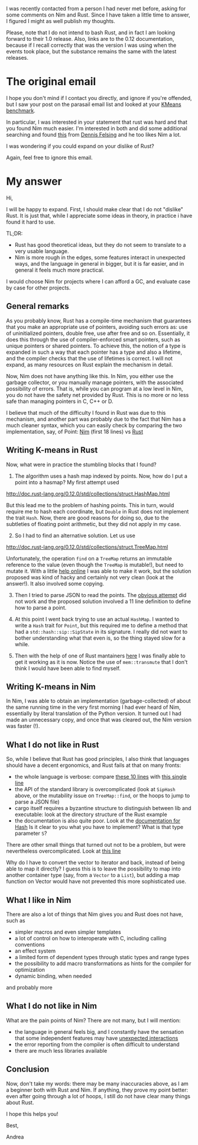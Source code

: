 I was recently contacted from a person I had never met before, asking for some comments on Nim and Rust. Since I have taken a little time to answer, I figured I might as well publish my thoughts.

Please, note that I do not intend to bash Rust, and in fact I am looking forward to their 1.0 release. Also, links are to the 0.12 documentation, because if I recall correctly that was the version I was using when the events took place, but the substance remains the same with the latest releases.

The original email
==================

I hope you don't mind if I contact you directly, and ignore if you're offended, but I saw your post on the parasail email list and looked at your [KMeans benchmark](https://github.com/andreaferretti/kmeans).

In particular, I was interested in your statement that rust was hard and that you found Nim much easier. I'm interested in both and did some additional searching and found [this](http://hookrace.net/blog/conclusion-on-nim/) from [Dennis Felsing](https://github.com/def-) and he too likes Nim a lot.

I was wondering if you could expand on your dislike of Rust?

Again, feel free to ignore this email.

My answer
=========

Hi,

I will be happy to expand. First, I should make clear that I do not "dislike" Rust. It is just that, while I appreciate some ideas in theory, in practice i have found it hard to use.

TL;DR:

* Rust has good theoretical ideas, but they do not seem to translate to a very usable language.
* Nim is more rough in the edges, some features interact in unexpected ways, and the language in general in bigger, but it is far easier, and in general it feels much more practical.

I would choose Nim for projects where I can afford a GC, and evaluate case by case for other projects.

General remarks
---------------

As you probably know, Rust has a compile-time mechanism that guarantees that you make an appropriate use of pointers, avoiding such errors as: use of uninitialized pointers, double free, use after free and so on. Essentially, it does this through the use of compiler-enforced smart pointers, such as unique pointers or shared pointers. To achieve this, the notion of a type is expanded in such a way that each pointer has a type and also a lifetime, and the compiler checks that the use of lifetimes is correct. I will not expand, as many resources on Rust explain the mechanism in detail.

Now, Nim does not have anything like this. In Nim, you either use the garbage collector, or you manually manage pointers, with the associated possibility of errors. That is, while you can program at a low level in Nim, you do not have the safety net provided by Rust. This is no more or no less safe than managing pointers in C, C++ or D.

I believe that much of the difficulty I found in Rust was due to this mechanism, and another part was probably due to the fact that Nim has a much cleaner syntax, which you can easily check by comparing the two implementation, say, of Point: [Nim](https://github.com/andreaferretti/kmeans/blob/master/nim/algo.nim) (first 18 lines) vs [Rust](https://github.com/andreaferretti/kmeans/blob/master/rust/src/point/mod.rs)

Writing K-means in Rust
-----------------------

Now, what were in practice the stumbling blocks that I found?

1) The algorithm uses a hash map indexed by points. Now, how do I put a point into a hasmap? My first attempt used

http://doc.rust-lang.org/0.12.0/std/collections/struct.HashMap.html

But this lead me to the problem of hashing points. This in turn, would require me to hash each coordinate, but `Double` in Rust does not implement the trait `Hash`. Now, there are good reasons for doing so, due to the subtleties of floating point  arithmetic, but they did not apply in my case.

2) So I had to find an alternative solution. Let us use

http://doc.rust-lang.org/0.12.0/std/collections/struct.TreeMap.html

Unfortunately, the operation `find` on a `TreeMap` returns an immutable reference to the value (even though the `TreeMap` is mutable!), but need to mutate it. With a little [help online](http://stackoverflow.com/questions/26378178/trying-to-dereference-pointer) I was able to make it work, but the solution proposed was kind of hacky and certainly not very clean (look at the answer!). It also involved some copying.

3) Then I tried to parse JSON to read the points. The [obvious attempt](http://stackoverflow.com/questions/26336281/read-json-in-rust) did not work and the proposed solution involved a 11 line definition to define how to parse a point.

4) At this point I went back trying to use an actual `HashMap`. I wanted to write a `Hash` trait for `Point`, but this required me to define a method that had a `std::hash::sip::SipState` in its signature. I really did not want to bother understanding what that even is, so the thing stayed slow for a while.

5) Then with the help of one of Rust mantainers [here](http://codereview.stackexchange.com/questions/67577/k-means-in-rust) I was finally able to get it working as it is now. Notice the use of `mem::transmute` that I don't think I would have been able to find myself.

Writing K-means in Nim
----------------------

In Nim, I was able to obtain an implementation (garbage-collected) of about the same running time in the very first morning I had ever heard of Nim, essentially by literal translation of the Python version. It turned out I had made an unnecessary copy, and once that was cleared out, the Nim version was faster (!).

What I do not like in Rust
--------------------------

So, while I believe that Rust has good principles, I also think that languages should have a decent ergonomics, and Rust fails at that on many fronts:

* the whole language is verbose: compare [these 10 lines](https://github.com/andreaferretti/kmeans/blob/master/rust/src/point/mod.rs#L30)
with [this single line](https://github.com/andreaferretti/kmeans/blob/master/nim/algo.nim#L10)
* the API of the standard library is overcomplicated (look at `SipHash` above, or the mutability issue on `TreeMap::find`, or the hoops to jump to parse a JSON file)
* cargo itself requires a byzantine structure to distinguish between lib and executable: look at the directory structure of the Rust example
* the documentation is also quite poor. Look at the [documentation for Hash](http://doc.rust-lang.org/0.12.0/std/hash/trait.Hash.html) Is it clear to you what you have to implement? What is that type parameter `S`?

There are other small things that turned out not to be a problem, but were nevertheless overcomplicated. Look at [this line](https://github.com/andreaferretti/kmeans/blob/master/rust/src/algo/mod.rs#L45)

Why do I have to convert the vector to iterator and back, instead of being able to map it directly? I guess this is to leave the possibility to map into another container type (say, from a `Vector` to a `List`), but adding a map function on Vector would have not prevented this more sophisticated use.

What I like in Nim
------------------

There are also a lot of things that Nim gives you and Rust does not have, such as

* simpler macros and even simpler templates
* a lot of control on how to interoperate with C, including calling conventions
* an effect system
* a limited form of dependent types through static types and range types
* the possibility to add macro transformations as hints for the compiler for optimization
* dynamic binding, when needed

and probably more

What I do not like in Nim
-------------------------

What are the pain points of Nim? There are not many, but I will mention:

* the language in general feels big, and I constantly have the sensation that some independent features may have [unexpected interactions](http://forum.nim-lang.org/t/796)
* the error reporting from the compiler is often difficult to understand
* there are much less libraries available

Conclusion
----------

Now, don't take my words: there may be many inaccuracies above, as I am a beginner both with Rust and Nim. If anything, they prove my point better: even after going through a lot of hoops, I still do not have clear many things about Rust.

I hope this helps you!

Best,

Andrea